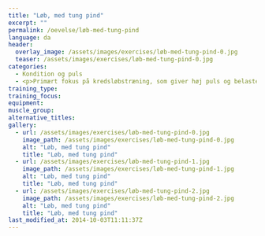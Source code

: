 ```yaml
---
title: "Løb, med tung pind"
excerpt: ""
permalink: /oevelse/løb-med-tung-pind
language: da
header:
  overlay_image: /assets/images/exercises/løb-med-tung-pind-0.jpg
  teaser: /assets/images/exercises/løb-med-tung-pind-0.jpg
categories:
  - Kondition og puls
  - <p>Primært fokus på kredsløbstræning, som giver høj puls og belaster det aerobe system maksimalt.</p>
training_type: 
training_focus: 
equipment:
muscle_group:
alternative_titles:
gallery:
  - url: /assets/images/exercises/løb-med-tung-pind-0.jpg
    image_path: /assets/images/exercises/løb-med-tung-pind-0.jpg
    alt: "Løb, med tung pind"
    title: "Løb, med tung pind"
  - url: /assets/images/exercises/løb-med-tung-pind-1.jpg
    image_path: /assets/images/exercises/løb-med-tung-pind-1.jpg
    alt: "Løb, med tung pind"
    title: "Løb, med tung pind"
  - url: /assets/images/exercises/løb-med-tung-pind-2.jpg
    image_path: /assets/images/exercises/løb-med-tung-pind-2.jpg
    alt: "Løb, med tung pind"
    title: "Løb, med tung pind"
last_modified_at: 2014-10-03T11:11:37Z
---
```




